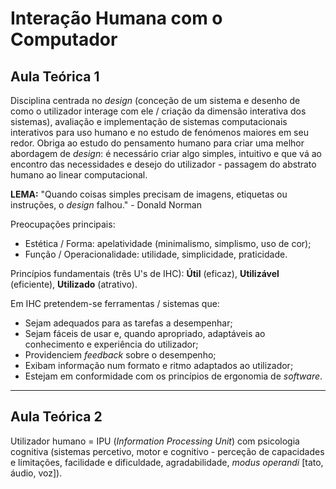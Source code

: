 # Interação Humana com o Computador

## Aula Teórica 1

Disciplina centrada no _design_ (conceção de um sistema e desenho de como o utilizador interage com ele / criação da dimensão interativa dos sistemas), avaliação e implementação de sistemas computacionais interativos para uso humano e no estudo de fenómenos maiores em seu redor. Obriga ao estudo do pensamento humano para criar uma melhor abordagem de _design_: é necessário criar algo simples, intuitivo e que vá ao encontro das necessidades e desejo do utilizador - passagem do abstrato humano ao linear computacional.

**LEMA:** "Quando coisas simples precisam de imagens, etiquetas ou instruções, o _design_ falhou." - Donald Norman

Preocupações principais:
* Estética / Forma: apelatividade (minimalismo, simplismo, uso de cor);
* Função / Operacionalidade: utilidade, simplicidade, praticidade.

Princípios fundamentais (três U's de IHC): **Útil** (eficaz), **Utilizável** (eficiente), **Utilizado** (atrativo).

Em IHC pretendem-se ferramentas / sistemas que:
* Sejam adequados para as tarefas a desempenhar;
* Sejam fáceis de usar e, quando apropriado, adaptáveis ao conhecimento e experiência do utilizador;
* Providenciem _feedback_ sobre o desempenho;
* Exibam informação num formato e ritmo adaptados ao utilizador;
* Estejam em conformidade com os princípios de ergonomia de _software_.

---

## Aula Teórica 2

Utilizador humano = IPU (_Information Processing Unit_) com psicologia cognitiva (sistemas percetivo, motor e cognitivo - perceção de capacidades e limitações, facilidade e dificuldade, agradabilidade, _modus operandi_ [tato, áudio, voz]).